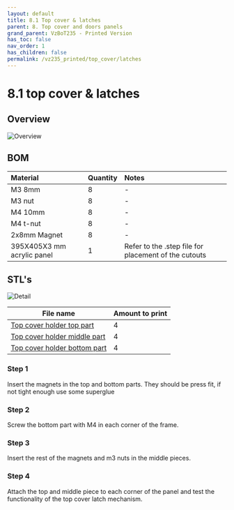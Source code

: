 ```yaml
---
layout: default
title: 8.1 Top cover & latches
parent: 8. Top cover and doors panels
grand_parent: VzBoT235 - Printed Version 
has_toc: false
nav_order: 1
has_children: false
permalink: /vz235_printed/top_cover/latches
---
```


# 8.1 top cover & latches

## Overview

![Overview](../../assets/images/manual/vz235_printed/top_cover/top_cover_overview.png)

## BOM

| Material        | Quantity          | Notes |
|:-------------|:------------------|:------|
| M3 8mm           | 8 | - |
| M3 nut | 8 | - |
| M4 10mm | 8 | - |
| M4 t-nut | 8 | - |
| 2x8mm Magnet | 8 | - |
| 395X405X3 mm acrylic panel | 1 | Refer to the .step file for placement of the cutouts |

## STL's

![Detail](../../assets/images/manual/vz235_printed/top_cover/top_cover_detail.png)

| File name | Amount to print |
|-----------|-----------------|
| <a href="https://github.com/VzBoT3D/VzBoT-Vz235/blob/main/Assemblies%20%26%20STL/Frame/Frame%20brace.stl" target="_blank">Top cover holder top part</a> | 4 |
| <a href="https://github.com/VzBoT3D/VzBoT-Vz235/blob/main/Assemblies%20%26%20STL/Frame/Frame%20brace.stl" target="_blank">Top cover holder middle part</a> | 4 |
| <a href="https://github.com/VzBoT3D/VzBoT-Vz235/blob/main/Assemblies%20%26%20STL/Frame/Frame%20brace.stl" target="_blank">Top cover holder bottom part</a> | 4 |

### Step 1

Insert the magnets in the top and bottom parts. They should be press fit, if not tight enough use some superglue

### Step 2

Screw the bottom part with M4 in each corner of the frame.

### Step 3

Insert the rest of the magnets and m3 nuts in the middle pieces.

### Step 4

Attach the top and middle piece to each corner of the panel and test the functionality of the top cover latch mechanism.